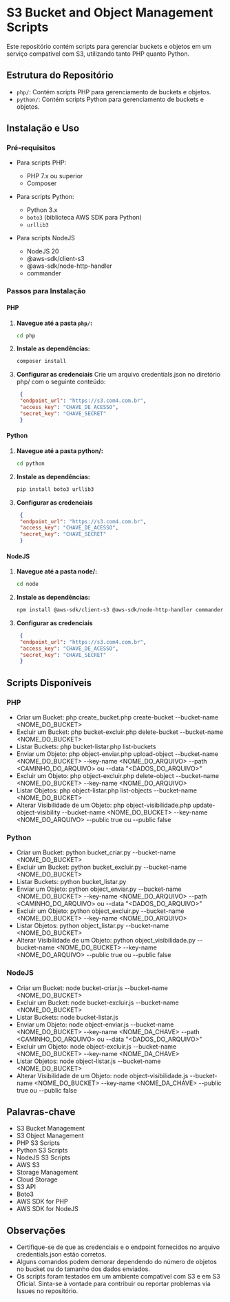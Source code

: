 # S3 Bucket and Object Management Scripts

Este repositório contém scripts para gerenciar buckets e objetos em um serviço compatível com S3, utilizando tanto PHP quanto Python.

## Estrutura do Repositório

- `php/`: Contém scripts PHP para gerenciamento de buckets e objetos.
- `python/`: Contém scripts Python para gerenciamento de buckets e objetos.

## Instalação e Uso

### Pré-requisitos

- Para scripts PHP:
  - PHP 7.x ou superior
  - Composer

- Para scripts Python:
  - Python 3.x
  - `boto3` (biblioteca AWS SDK para Python)
  - `urllib3`

- Para scripts NodeJS
  - NodeJS 20
  - @aws-sdk/client-s3
  - @aws-sdk/node-http-handler
  - commander

### Passos para Instalação

#### PHP

1. **Navegue até a pasta `php/`:**
   ```bash
   cd php
   ```

2. **Instale as dependências:**
   ```bash
   composer install
   ```

3. **Configurar as credenciais**
Crie um arquivo credentials.json no diretório php/ com o seguinte conteúdo:
   ```json
    {
    "endpoint_url": "https://s3.com4.com.br",
    "access_key": "CHAVE_DE_ACESSO",
    "secret_key": "CHAVE_SECRET"
    }
   ```

#### Python
1. **Navegue até a pasta python/:**
   ```bash
   cd python
   ```

2. **Instale as dependências:**
   ```bash
   pip install boto3 urllib3
   ```

3. **Configurar as credenciais**
   ```json
    {
    "endpoint_url": "https://s3.com4.com.br",
    "access_key": "CHAVE_DE_ACESSO",
    "secret_key": "CHAVE_SECRET"
    }
   ```

#### NodeJS
1. **Navegue até a pasta node/:**
   ```bash
   cd node
   ```

2. **Instale as dependências:**
   ```bash
   npm install @aws-sdk/client-s3 @aws-sdk/node-http-handler commander
   ```

3. **Configurar as credenciais**
   ```json
    {
    "endpoint_url": "https://s3.com4.com.br",
    "access_key": "CHAVE_DE_ACESSO",
    "secret_key": "CHAVE_SECRET"
    }
   ```

## Scripts Disponíveis
### PHP
* Criar um Bucket: php create_bucket.php create-bucket --bucket-name <NOME_DO_BUCKET>
* Excluir um Bucket: php bucket-excluir.php delete-bucket --bucket-name <NOME_DO_BUCKET>
* Listar Buckets: php bucket-listar.php list-buckets
* Enviar um Objeto: php object-enviar.php upload-object --bucket-name <NOME_DO_BUCKET> --key-name <NOME_DO_ARQUIVO> --path <CAMINHO_DO_ARQUIVO> ou --data "<DADOS_DO_ARQUIVO>"
* Excluir um Objeto: php object-excluir.php delete-object --bucket-name <NOME_DO_BUCKET> --key-name <NOME_DO_ARQUIVO>
* Listar Objetos: php object-listar.php list-objects --bucket-name <NOME_DO_BUCKET>
* Alterar Visibilidade de um Objeto: php object-visibilidade.php update-object-visibility --bucket-name <NOME_DO_BUCKET> --key-name <NOME_DO_ARQUIVO> --public true ou --public false

### Python
* Criar um Bucket: python bucket_criar.py --bucket-name <NOME_DO_BUCKET>
* Excluir um Bucket: python bucket_excluir.py --bucket-name <NOME_DO_BUCKET>
* Listar Buckets: python bucket_listar.py
* Enviar um Objeto: python object_enviar.py --bucket-name <NOME_DO_BUCKET> --key-name <NOME_DO_ARQUIVO> --path <CAMINHO_DO_ARQUIVO> ou --data "<DADOS_DO_ARQUIVO>"
* Excluir um Objeto: python object_excluir.py --bucket-name <NOME_DO_BUCKET> --key-name <NOME_DO_ARQUIVO>
* Listar Objetos: python object_listar.py --bucket-name <NOME_DO_BUCKET>
* Alterar Visibilidade de um Objeto: python object_visibilidade.py --bucket-name <NOME_DO_BUCKET> --key-name <NOME_DO_ARQUIVO> --public true ou --public false

### NodeJS
* Criar um Bucket: node bucket-criar.js --bucket-name <NOME_DO_BUCKET>
* Excluir um Bucket: node bucket-excluir.js --bucket-name <NOME_DO_BUCKET>
* Listar Buckets: node bucket-listar.js
* Enviar um Objeto: node object-enviar.js --bucket-name <NOME_DO_BUCKET> --key-name <NOME_DA_CHAVE> --path <CAMINHO_DO_ARQUIVO> ou --data "<DADOS_DO_ARQUIVO>"
* Excluir um Objeto: node object-excluir.js --bucket-name <NOME_DO_BUCKET> --key-name <NOME_DA_CHAVE>
* Listar Objetos: node object-listar.js --bucket-name <NOME_DO_BUCKET>
* Alterar Visibilidade de um Objeto: node object-visibilidade.js --bucket-name <NOME_DO_BUCKET> --key-name <NOME_DA_CHAVE> --public true ou --public false

## Palavras-chave
* S3 Bucket Management
* S3 Object Management
* PHP S3 Scripts
* Python S3 Scripts
* NodeJS S3 Scripts
* AWS S3
* Storage Management
* Cloud Storage
* S3 API
* Boto3
* AWS SDK for PHP
* AWS SDK for NodeJS

## Observações
* Certifique-se de que as credenciais e o endpoint fornecidos no arquivo credentials.json estão corretos.
* Alguns comandos podem demorar dependendo do número de objetos no bucket ou do tamanho dos dados enviados.
* Os scripts foram testados em um ambiente compatível com S3 e em S3 Oficial.
Sinta-se à vontade para contribuir ou reportar problemas via Issues no repositório.